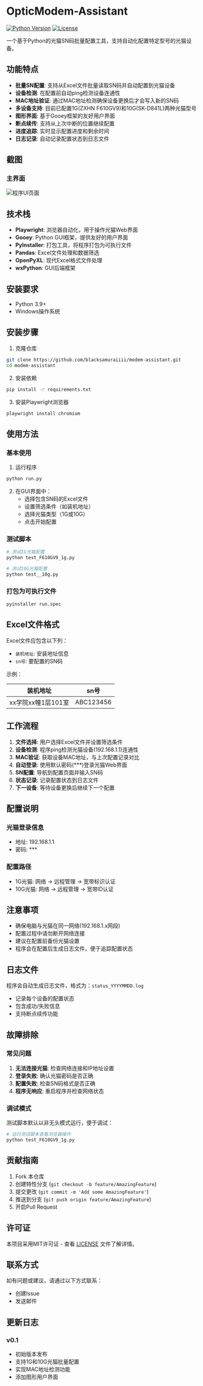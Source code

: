 # OpticModem-Assistant

[![Python Version](https://img.shields.io/badge/python-3.9+-blue.svg)](https://www.python.org/)
[![License](https://img.shields.io/badge/license-MIT-green.svg)](https://opensource.org/licenses/MIT)

一个基于Python的光猫SN码批量配置工具，支持自动化配置特定型号的光猫设备。

## 功能特点

- **批量SN配置**: 支持从Excel文件批量读取SN码并自动配置到光猫设备
- **设备检测**: 在配置前自动ping检测设备连通性
- **MAC地址验证**: 通过MAC地址检测确保设备更换后才会写入新的SN码
- **多设备支持**: 目前已配置1G(ZXHN F610GV9)和10G(SK-D841L)两种光猫型号
- **图形界面**: 基于Gooey框架的友好用户界面
- **断点续传**: 支持从上次中断的位置继续配置
- **进度追踪**: 实时显示配置进度和剩余时间
- **日志记录**: 自动记录配置状态到日志文件

## 截图

### 主界面

![程序UI页面](./screenshots/程序UI页面.png)

## 技术栈

- **Playwright**: 浏览器自动化，用于操作光猫Web界面
- **Gooey**: Python GUI框架，提供友好的用户界面
- **PyInstaller**: 打包工具，将程序打包为可执行文件
- **Pandas**: Excel文件处理和数据筛选
- **OpenPyXL**: 现代Excel格式文件处理
- **wxPython**: GUI后端框架

## 安装要求

- Python 3.9+
- Windows操作系统

## 安装步骤

1. 克隆仓库

```bash
git clone https://github.com/blacksamuraiiii/modem-assistant.git
cd modem-assistant
```

2. 安装依赖

```bash
pip install -r requirements.txt
```

3. 安装Playwright浏览器

```bash
playwright install chromium
```

## 使用方法

### 基本使用

1. 运行程序

```bash
python run.py
```

2. 在GUI界面中：
   - 选择包含SN码的Excel文件
   - 设置筛选条件（如装机地址）
   - 选择光猫类型（1G或10G）
   - 点击开始配置

### 测试脚本

```bash
# 测试1G光猫配置
python test_F610GV9_1g.py

# 测试10G光猫配置
python test__10g.py
```

### 打包为可执行文件

```bash
pyinstaller run.spec
```

## Excel文件格式

Excel文件应包含以下列：

- `装机地址`: 安装地址信息
- `sn号`: 要配置的SN码

示例：

| 装机地址           | sn号      |
| ------------------ | --------- |
| xx学院xx幢1层101室 | ABC123456 |

## 工作流程

1. **文件选择**: 用户选择Excel文件并设置筛选条件
2. **设备检测**: 程序ping检测光猫设备(192.168.1.1)连通性
3. **MAC验证**: 获取设备MAC地址，与上次配置记录对比
4. **自动登录**: 使用默认密码(***)登录光猫Web界面
5. **SN配置**: 导航到配置页面并输入SN码
6. **状态记录**: 记录配置状态到日志文件
7. **下一设备**: 等待设备更换后继续下一个配置

## 配置说明

### 光猫登录信息

- 地址: 192.168.1.1
- 密码: ***

### 配置路径

- 1G光猫: 网络 → 远程管理 → 宽带标识认证
- 10G光猫: 网络 → 远程管理 → 宽带ID认证

## 注意事项

- 确保电脑与光猫在同一网络(192.168.1.x网段)
- 配置过程中请勿断开网络连接
- 建议在配置前备份光猫设置
- 程序会在配置后生成日志文件，便于追踪配置状态

## 日志文件

程序会自动生成日志文件，格式为：`status_YYYYMMDD.log`

- 记录每个设备的配置状态
- 包含成功/失败信息
- 支持断点续传功能

## 故障排除

### 常见问题

1. **无法连接光猫**: 检查网络连接和IP地址设置
2. **登录失败**: 确认光猫密码是否正确
3. **配置失败**: 检查SN码格式是否正确
4. **程序无响应**: 重启程序并检查网络状态

### 调试模式

测试脚本默认以非无头模式运行，便于调试：

```bash
# 运行测试脚本查看浏览器操作
python test_F610GV9_1g.py
```

## 贡献指南

1. Fork 本仓库
2. 创建特性分支 (`git checkout -b feature/AmazingFeature`)
3. 提交更改 (`git commit -m 'Add some AmazingFeature'`)
4. 推送到分支 (`git push origin feature/AmazingFeature`)
5. 开启Pull Request

## 许可证

本项目采用MIT许可证 - 查看 [LICENSE](LICENSE) 文件了解详情。

## 联系方式

如有问题或建议，请通过以下方式联系：

- 创建Issue
- 发送邮件

## 更新日志

### v0.1

- 初始版本发布
- 支持1G和10G光猫批量配置
- 实现MAC地址检测功能
- 添加图形用户界面

